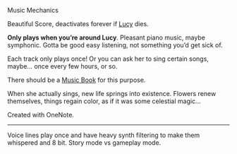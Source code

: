 Music Mechanics

Beautiful Score, deactivates forever if [Lucy](/p/dc866b99f5794c99874dbaae8479870f) dies.

**Only plays when you’re around Lucy**. Pleasant piano music, maybe symphonic. Gotta be good easy listening, not something you’d get sick of.

Each track only plays once! Or you can ask her to sing certain songs, maybe… once every few hours, or so.

There should be a [Music Book](:/b9f7f9fd2cff4e3d98a35c8c7e830278) for this purpose.

When she actually sings, new life springs into existence. Flowers renew themselves, things regain color, as if it was some celestial magic…

Created with OneNote.

***

Voice lines play once and have heavy synth filtering to make them whispered and 8 bit. Story mode vs gameplay mode.
